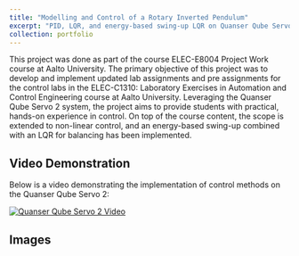 ```yaml
---
title: "Modelling and Control of a Rotary Inverted Pendulum"
excerpt: "PID, LQR, and energy-based swing-up LQR on Quanser Qube Servo 2. <br/><img src='/images/servo2.jpeg' width='400px' height='auto'>"
collection: portfolio
---
```


This project was done as part of the course ELEC-E8004 Project Work course at Aalto University. The primary objective of this project was to develop and implement updated lab assignments and pre assignments for the control labs in the ELEC-C1310: Laboratory Exercises in Automation and Control Engineering course at Aalto University. Leveraging the Quanser Qube Servo 2 system, the project aims to provide students with practical, hands-on experience in control. On top of the course content, the scope is extended to non-linear control, and an energy-based swing-up combined with an LQR for balancing has been implemented.


## Video Demonstration

Below is a video demonstrating the implementation of control methods on the Quanser Qube Servo 2:

[![Quanser Qube Servo 2 Video](https://img.youtube.com/vi/YevSQ600GKA/0.jpg)](https://www.youtube.com/watch?v=YevSQ600GKA)

## Images

<!-- ### System Setup
![Quanser Qube Servo 2 Setup](/images/servo2_setup.jpeg)

### Control Implementation
![PID Control on Servo 2](/images/servo2_pid.jpeg)
![LQR Control Balancing](/images/servo2_lqr.jpeg) -->
